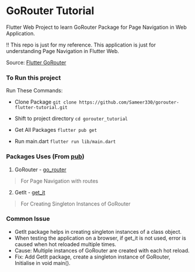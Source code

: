 # GoRouter Tutorial

Flutter Web Project to learn GoRouter Package for Page Navigation in Web Application.

!! This repo is just for my reference. This application is just for understanding Page Navigation in Flutter Web.

Source: [Flutter GoRouter](https://youtu.be/QwlrHjBYQ2M)

### To Run this project

Run These Commands: 

* Clone Package
`git clone https://github.com/Sameer330/gorouter-flutter-tutorial.git`

* Shift to project directory
`cd gorouter_tutorial`

* Get All Packages
`flutter pub get`

* Run main.dart
`flutter run lib/main.dart`

### Packages Uses (From [pub](https://pub.dev))
1. GoRouter - [go_router](https://pub.dev/packages/go_router)
> For Page Navigation with routes
2. GetIt - [get_it](https://pub.dev/packages/get_it)
> For Creating Singleton Instances of GoRouter

### Common Issue
* GetIt package helps in creating singleton instances of a class object.
* When testing the application on a browser, if get_it is not used, error is caused when hot reloaded multiple times.
* Cause: Multiple instances of GoRouter are created with each hot reload.
* Fix: Add GetIt package, create a singleton instance of GoRouter, Initialise in void main().
